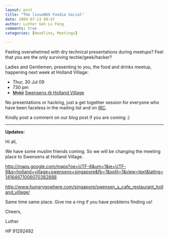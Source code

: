 ```yaml
---
layout: post
title: "The linuxNUS Foodie Social"
date: 2009-07-23 00:47
author: Luther Goh Lu Feng
comments: true
categories: [Headline, Meetings]

---
```

Feeling overwhelmed with dry technical presentations during meetups? Feel that you are the only surviving techie/geek/hacker?

Ladies and Gentlemen, presenting to you, the food and drinks meetup, happening next week at Holland Village:
<ul>
	<li>Thur, 30 Jul 09</li>
	<li>730 pm</li>
	<li><a href="http://www.mykii.com.sg/Mykii/just%20for%20you.html"><del datetime="2009-07-29T14:23:37+00:00">Mykii</del></a> <a href="http://www.hungrygowhere.com/singapore/swensen_s_cafe_restaurant_holland_village/"> Swensens @ Holland Village</a></li>

</ul>


No presentations or hacking, just a get together session for everyone who have been faceless in the mailing list and on <a href="http://linuxnus.org/irc">IRC</a>.

Kindly post a comment on our blog post if you are coming :)

<hr />

<strong>Updates:</strong>

Hi all,

We have some muslim friends coming. So we will be changing the meeting place to Swensens at Holland Village.

<a href="http://maps.google.com/maps?oe=UTF-8&um=1&ie=UTF-8&q=holland+village+swensens+singapore&fb=1&split=1&view=text&latlng=14164671006070382888 ">http://maps.google.com/maps?oe=UTF-8&um=1&ie=UTF-8&q=holland+village+swensens+singapore&fb=1&split=1&view=text&latlng=14164671006070382888 </a>

<a href="http://www.hungrygowhere.com/singapore/swensen_s_cafe_restaurant_holland_village/">http://www.hungrygowhere.com/singapore/swensen_s_cafe_restaurant_holland_village/</a>

Same time same place. Give me a ring if you have problems finding us!



Cheers,

Luther

HP 91292492
